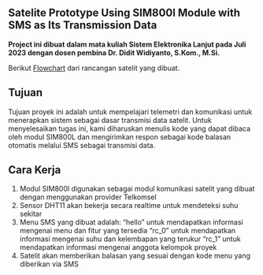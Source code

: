 ## Satelite Prototype Using SIM800l Module with SMS as Its Transmission Data
**Project ini dibuat dalam mata kuliah Sistem Elektronika Lanjut pada Juli 2023 dengan dosen pembina Dr. Didit Widiyanto, S.Kom., M.Si.**

Berikut [Flowchart](https://drive.google.com/file/d/1lietRSVo0aO9ZDYIbinA7ShmGXW_QwrP/view?usp=sharing) dari rancangan satelit yang dibuat.

## Tujuan
 Tujuan proyek ini adalah untuk mempelajari telemetri dan komunikasi untuk menerapkan sistem sebagai dasar transmisi data satelit. Untuk menyelesaikan tugas ini, kami diharuskan menulis kode yang dapat dibaca oleh modul SIM800L dan mengirimkan respon sebagai kode balasan otomatis melalui SMS sebagai transmisi data.
## Cara Kerja
 1. Modul SIM800l digunakan sebagai modul komunikasi satelit yang dibuat dengan menggunakan provider Telkomsel
 2. Sensor DHT11 akan bekerja secara realtime untuk mendeteksi suhu sekitar
 3. Menu SMS yang dibuat adalah:
      “hello” untuk mendapatkan informasi mengenai menu dan fitur yang tersedia
      “rc_0” untuk mendapatkan informasi mengenai suhu dan kelembapan yang terukur
      “rc_1” untuk mendapatkan informasi mengenai anggota kelompok proyek
 4. Satelit akan memberikan balasan yang sesuai dengan kode menu yang diberikan via SMS 
